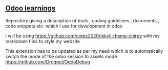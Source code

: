 ## [Odoo learnings](https://riturajsingh2015.github.io/odoo_learnings/)
Repository giving a description of tools , coding guidelines , documents , code snippets etc. which I use for development in odoo


I will be using https://github.com/cotes2020/jekyll-theme-chirpy with my markdown files to style my website

This extension has to be updated as per my need which is to automatically switch the mode of the odoo session 
to assets mode
https://github.com/Droggol/OdooDebug